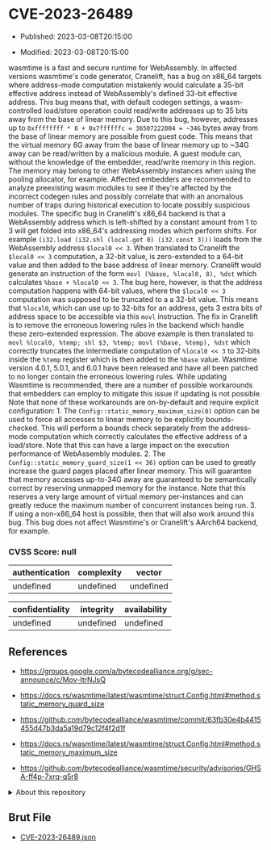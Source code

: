 # CVE-2023-26489

- Published: 2023-03-08T20:15:00

- Modified: 2023-03-08T20:15:00

wasmtime is a fast and secure runtime for WebAssembly. In affected versions wasmtime's code generator, Cranelift, has a bug on x86_64 targets where address-mode computation mistakenly would calculate a 35-bit effective address instead of WebAssembly's defined 33-bit effective address. This bug means that, with default codegen settings, a wasm-controlled load/store operation could read/write addresses up to 35 bits away from the base of linear memory. Due to this bug, however, addresses up to `0xffffffff * 8 + 0x7ffffffc = 36507222004 = ~34G` bytes away from the base of linear memory are possible from guest code. This means that the virtual memory 6G away from the base of linear memory up to ~34G away can be read/written by a malicious module. A guest module can, without the knowledge of the embedder, read/write memory in this region. The memory may belong to other WebAssembly instances when using the pooling allocator, for example. Affected embedders are recommended to analyze preexisting wasm modules to see if they're affected by the incorrect codegen rules and possibly correlate that with an anomalous number of traps during historical execution to locate possibly suspicious modules. The specific bug in Cranelift's x86_64 backend is that a WebAssembly address which is left-shifted by a constant amount from 1 to 3 will get folded into x86_64's addressing modes which perform shifts. For example `(i32.load (i32.shl (local.get 0) (i32.const 3)))` loads from the WebAssembly address `$local0 << 3`. When translated to Cranelift the `$local0 << 3` computation, a 32-bit value, is zero-extended to a 64-bit value and then added to the base address of linear memory. Cranelift would generate an instruction of the form `movl (%base, %local0, 8), %dst` which calculates `%base + %local0 << 3`. The bug here, however, is that the address computation happens with 64-bit values, where the `$local0 << 3` computation was supposed to be truncated to a a 32-bit value. This means that `%local0`, which can use up to 32-bits for an address, gets 3 extra bits of address space to be accessible via this `movl` instruction. The fix in Cranelift is to remove the erroneous lowering rules in the backend which handle these zero-extended expression. The above example is then translated to `movl %local0, %temp; shl $3, %temp; movl (%base, %temp), %dst` which correctly truncates the intermediate computation of `%local0 << 3` to 32-bits inside the `%temp` register which is then added to the `%base` value. Wasmtime version 4.0.1, 5.0.1, and 6.0.1 have been released and have all been patched to no longer contain the erroneous lowering rules. While updating Wasmtime is recommended, there are a number of possible workarounds that embedders can employ to mitigate this issue if updating is not possible. Note that none of these workarounds are on-by-default and require explicit configuration: 1. The `Config::static_memory_maximum_size(0)` option can be used to force all accesses to linear memory to be explicitly bounds-checked. This will perform a bounds check separately from the address-mode computation which correctly calculates the effective address of a load/store. Note that this can have a large impact on the execution performance of WebAssembly modules. 2. The `Config::static_memory_guard_size(1 << 36)` option can be used to greatly increase the guard pages placed after linear memory. This will guarantee that memory accesses up-to-34G away are guaranteed to be semantically correct by reserving unmapped memory for the instance. Note that this reserves a very large amount of virtual memory per-instances and can greatly reduce the maximum number of concurrent instances being run. 3. If using a non-x86_64 host is possible, then that will also work around this bug. This bug does not affect Wasmtime's or Cranelift's AArch64 backend, for example.

### CVSS Score: **null**

| authentication | complexity | vector |
| --- | --- | --- |
| undefined | undefined | undefined |

| confidentiality | integrity | availability |
| --- | --- | --- |
| undefined | undefined | undefined |

## References

* https://groups.google.com/a/bytecodealliance.org/g/sec-announce/c/Mov-ItrNJsQ

* https://docs.rs/wasmtime/latest/wasmtime/struct.Config.html#method.static_memory_guard_size

* https://github.com/bytecodealliance/wasmtime/commit/63fb30e4b4415455d47b3da5a19d79c12f4f2d1f

* https://docs.rs/wasmtime/latest/wasmtime/struct.Config.html#method.static_memory_maximum_size

* https://github.com/bytecodealliance/wasmtime/security/advisories/GHSA-ff4p-7xrq-q5r8

<details>
<summary>About this repository</summary> 

  This repository is part of the project [Live Hack CVE](https://github.com/Live-Hack-CVE). Main website can be found [www.live-hack.org](https://www.live-hack.org) 
  
  Made by [Sn0wAlice](https://github.com/Sn0wAlice) for the people that care about security and need to have a feed of the latest CVEs. Hope you enjoy it, don't forget to star the repo and follow me on [Twitter](https://twitter.com/Sn0wAlice) and [Github](https://github.com/Sn0wAlice). And that is my [personnal website](https://www.alice-snow.me/)

  - [Home Page](https://github.com/Live-Hack-CVE)
  - [Framework](https://github.com/Live-Hack-CVE/cve-framework)
  - [CVE database](https://github.com/Live-Hack-CVE/full_database)
  - [Changelog](https://github.com/Live-Hack-CVE/Changelog)
</details>

## Brut File

* [CVE-2023-26489.json](https://raw.githubusercontent.com/Live-Hack-CVE/full_database/main/cves/2023/CVE-2023-26489.json)

